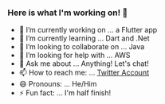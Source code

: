 ### Here is what I'm working on! 👋

- 🔭 I’m currently working on ... a Flutter app
- 🌱 I’m currently learning ... Dart and .Net
- 👯 I’m looking to collaborate on ... Java 
- 🤔 I’m looking for help with ... AWS
- 💬 Ask me about ... Anything! Let's chat!
- 📫 How to reach me: ... [Twitter Account](http://twitter.com/halfsaab)
- 😄 Pronouns: ... He/Him
- ⚡ Fun fact: ... I'm half finish!
